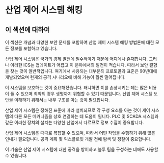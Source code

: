 # 산업 제어 시스템 해킹

## 이 섹션에 대하여

이 섹션은 개념과 다양한 보안 문제를 포함하여 산업 제어 시스템 해킹 방법론에 대한 모든 정보를 포함하고 있습니다.

산업 제어 시스템은 국가의 경제 발전에 필수적이기 때문에 어디에나 존재합니다. 그러나 이러한 ICS는 업데이트가 어렵고 이 분야에서의 발전이 적습니다. 따라서 보안 결함을 찾는 것이 일반적입니다. 여기에서 사용되는 대부분의 프로토콜과 표준은 90년대에 개발되었으며 현재의 공격 시나리오에 비해 기능이 훨씬 떨어집니다.

이 시스템을 보호하는 것이 중요해졌습니다. 왜냐하면 이를 손상시키는 데는 많은 비용이 들 수 있으며 최악의 경우 생명까지 위협할 수 있기 때문입니다. 산업 제어 시스템 보안을 이해하기 위해서는 내부 구조를 아는 것이 필요합니다.

산업 제어 시스템은 정해진 표준에 따라 설치되므로 각 구성 요소를 아는 것이 제어 시스템의 다른 모든 메커니즘을 상호 연결하는 데 도움이 됩니다. PLC 및 SCADA 시스템과 같은 이러한 장치의 설치는 다양한 산업에서 다르므로 정보 수집이 중요합니다.

산업 제어 시스템은 때때로 복잡할 수 있으며, 따라서 어떤 작업을 수행하기 위해 많은 인내가 필요합니다. 공격 계획 및 익스플로잇 개발 전에 탐색 및 정찰이 중요합니다.

이 기술은 산업 제어 시스템에 대한 공격을 방어하고 블루 팀을 구성하는 데에도 사용할 수 있습니다.
